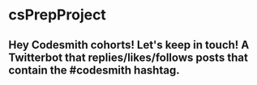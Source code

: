 # csPrepProject
## Hey Codesmith cohorts! Let's keep in touch! A Twitterbot that replies/likes/follows posts that contain the #codesmith hashtag.
